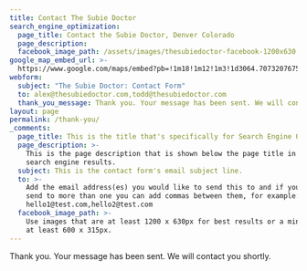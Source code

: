 ```yaml
---
title: Contact The Subie Doctor
search_engine_optimization:
  page_title: Contact the Subie Doctor, Denver Colorado
  page_description:
  facebook_image_path: /assets/images/thesubiedoctor-facebook-1200x630.png
google_map_embed_url: >-
  https://www.google.com/maps/embed?pb=!1m18!1m12!1m3!1d3064.707320767564!2d-104.97592158462236!3d39.81355647943975!2m3!1f0!2f0!3f0!3m2!1i1024!2i768!4f13.1!3m3!1m2!1s0x876c79da71176cfb%3A0x63c759f1534509a3!2s6445%20Downing%20St%2C%20Denver%2C%20CO%2080229!5e0!3m2!1sen!2sus!4v1577041700946!5m2!1sen!2sus
webform:
  subject: "The Subie Doctor: Contact Form"
  to: alex@thesubiedoctor.com,todd@thesubiedoctor.com
  thank_you_message: Thank you. Your message has been sent. We will contact you shortly.
layout: page
permalink: /thank-you/
_comments:
  page_title: This is the title that's specifically for Search Engine Optimization.
  page_description: >-
    This is the page description that is shown below the page title in the
    search engine results.
  subject: This is the contact form's email subject line.
  to: >-
    Add the email address(es) you would like to send this to and if you want to
    send to more than one you can add commas between them, for example:
    hello1@test.com,hello2@test.com
  facebook_image_path: >-
    Use images that are at least 1200 x 630px for best results or a minimum of
    at least 600 x 315px.
---
```


Thank you. Your message has been sent. We will contact you shortly.
